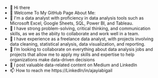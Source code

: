 - 👋 Hi there
- 👋 Welcome To My GitHub Page
About Me:
- 👀 I'm a data analyst with proficiency in data analysis tools such as Microsoft Excel, Google Sheets, SQL, Power BI, and Tableau.
- 🌱 I have strong problem-solving, critical thinking, and communication skills, as we as the abiity to collaborate and work well in a team.
- 💌 I have experience as a freelance data analyst, with projects involving data cleaning, statistical analysis, data visualization, and reporting.
- 💞️ I’m looking to collaborate on everything about data analysis jobs and projects that allow me to apply my skills and expertise to help organizations make data-driven decisions
- 🤗 I post valuable data-related content on Medium and LinkedIn 
- 📫 How to reach me https://LinkedIn/in/ajayiabigail


